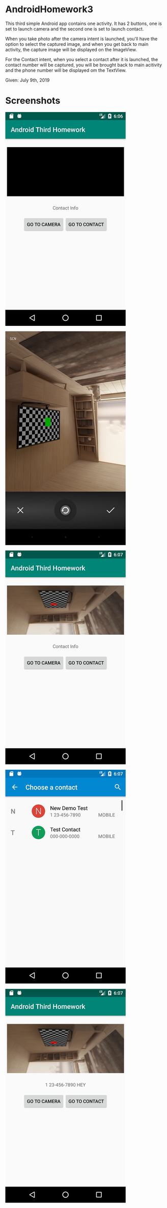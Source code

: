 # AndroidHomework3

This third simple Android app contains one activity.
It has 2 buttons, one is set to launch camera and the second one is set to launch contact.

When you take photo after the camera intent is launched, you'll have the option to select the captured image, and when you get back to main activity, the capture image will be displayed on the ImageView.

For the Contact intent, when you select a contact after it is launched, the contact number will be captured, you will be brought back to main acitivity and the phone number will be displayed om the TextView.


Given: July 9th, 2019

# Screenshots
![Alt text](Screenshots/3.1.png?raw=true "Main Activity")

![Alt text](Screenshots/3.2.png?raw=true "Camera Intent")

![Alt text](Screenshots/3.3.png?raw=true "Image Captured to ImageView in Main Activity")

![Alt text](Screenshots/3.4.png?raw=true "Contact Intent")

![Alt text](Screenshots/3.5.png?raw=true "Phone Number Captured to TextView in Main Activity")
